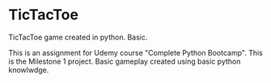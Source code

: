 # TicTacToe
TicTacToe  game created in python. Basic.

This is an assignment for Udemy course "Complete Python Bootcamp". This is the Milestone 1 project.
Basic gameplay created using basic python knowlwdge.

